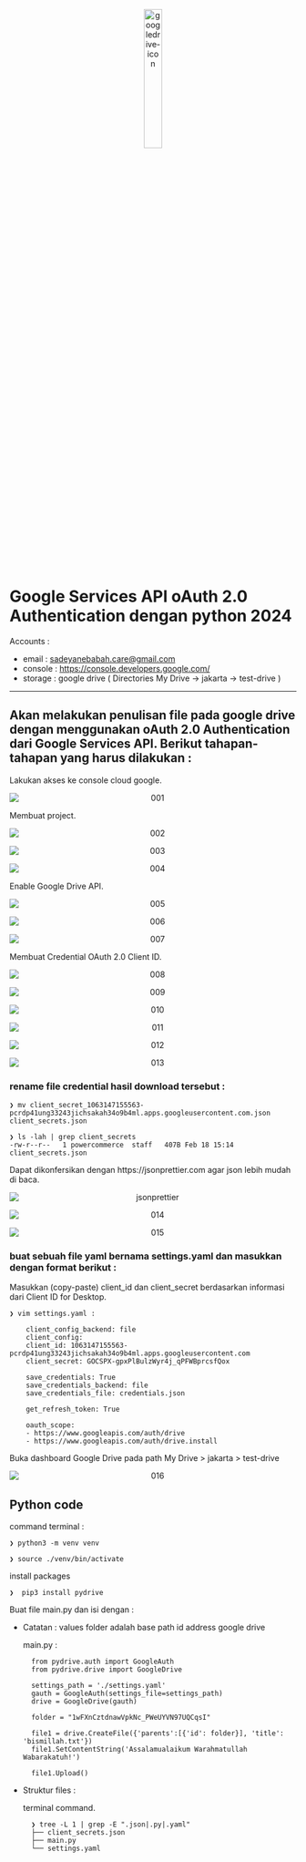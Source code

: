 <p align="center">
    <img src="./gambar-petunjuk/vecteezy_google-drive-icon-logo.png" alt="googledrive-icon" style="display: block; margin: 0 auto; width: 25%;">
</p>

# Google Services API oAuth 2.0 Authentication dengan python 2024

Accounts :
- email 	: sadeyanebabah.care@gmail.com
- console 	: https://console.developers.google.com/
- storage	: google drive ( Directories My Drive -> jakarta -> test-drive )
---

Akan melakukan penulisan file pada google drive dengan menggunakan oAuth 2.0 Authentication dari Google Services API.
Berikut tahapan-tahapan yang harus dilakukan :
---
<p align="left">Lakukan akses ke console cloud google.</p>
<p align="center">
    <img src="./gambar-petunjuk/ss_001.png" alt="001" style="display: block; margin: 0 auto;">
</p>

<p align="left">Membuat project.</p>
<p align="center">
    <img src="./gambar-petunjuk/ss_002.png" alt="002" style="display: block; margin: 0 auto;">
</p>
<p align="center">
    <img src="./gambar-petunjuk/ss_003.png" alt="003" style="display: block; margin: 0 auto;">
</p>
<p align="center">
    <img src="./gambar-petunjuk/ss_004.png" alt="004" style="display: block; margin: 0 auto;">
</p>

<p align="left">Enable Google Drive API.</p>
<p align="center">
    <img src="./gambar-petunjuk/ss_005.png" alt="005" style="display: block; margin: 0 auto;">
</p>
<p align="center">
    <img src="./gambar-petunjuk/ss_006.png" alt="006" style="display: block; margin: 0 auto;">
</p>
<p align="center">
    <img src="./gambar-petunjuk/ss_007.png" alt="007" style="display: block; margin: 0 auto;">
</p>

<p align="left">Membuat Credential OAuth 2.0 Client ID.</p>
<p align="center">
    <img src="./gambar-petunjuk/ss_008.png" alt="008" style="display: block; margin: 0 auto;">
</p>
<p align="center">
    <img src="./gambar-petunjuk/ss_009.png" alt="009" style="display: block; margin: 0 auto;">
</p>
<p align="center">
    <img src="./gambar-petunjuk/ss_010.png" alt="010" style="display: block; margin: 0 auto;">
</p>
<p align="center">
    <img src="./gambar-petunjuk/ss_011.png" alt="011" style="display: block; margin: 0 auto;">
</p>
<p align="center">
    <img src="./gambar-petunjuk/ss_012.png" alt="012" style="display: block; margin: 0 auto;">
</p>
<p align="center">
    <img src="./gambar-petunjuk/ss_013.png" alt="013" style="display: block; margin: 0 auto;">
</p>

### rename file credential hasil download tersebut :
    ❯ mv client_secret_1063147155563-pcrdp41ung33243jichsakah34o9b4ml.apps.googleusercontent.com.json client_secrets.json

    ❯ ls -lah | grep client_secrets
    -rw-r--r--   1 powercommerce  staff   407B Feb 18 15:14 client_secrets.json
<p align="left">Dapat dikonfersikan dengan https://jsonprettier.com agar json lebih mudah di baca.</p>
<p align="center">
    <img src="./gambar-petunjuk/jsonprettier.png" alt="jsonprettier" style="display: block; margin: 0 auto;">
</p>

<p align="center">
    <img src="./gambar-petunjuk/ss_014.png" alt="014" style="display: block; margin: 0 auto;">
</p>

<p align="center">
    <img src="./gambar-petunjuk/ss_015.png" alt="015" style="display: block; margin: 0 auto;">
</p>

### buat sebuah file yaml bernama settings.yaml dan masukkan dengan format berikut :
Masukkan (copy-paste) client_id dan client_secret berdasarkan informasi dari Client ID for Desktop.

    ❯ vim settings.yaml :

        client_config_backend: file
        client_config:
        client_id: 1063147155563-pcrdp41ung33243jichsakah34o9b4ml.apps.googleusercontent.com
        client_secret: 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

        save_credentials: True
        save_credentials_backend: file
        save_credentials_file: credentials.json

        get_refresh_token: True

        oauth_scope:
        - https://www.googleapis.com/auth/drive
        - https://www.googleapis.com/auth/drive.install

<p align="left">Buka dashboard Google Drive pada path My Drive > jakarta > test-drive</p>
<p align="center">
    <img src="./gambar-petunjuk/ss_016.png" alt="016" style="display: block; margin: 0 auto;">
</p>


## Python code

command terminal : 

    ❯ python3 -m venv venv

    ❯ source ./venv/bin/activate

install packages 

    ❯  pip3 install pydrive
    
Buat file main.py dan isi dengan :
- Catatan : values folder adalah base path id address google drive

    main.py :

        from pydrive.auth import GoogleAuth
        from pydrive.drive import GoogleDrive

        settings_path = './settings.yaml' 
        gauth = GoogleAuth(settings_file=settings_path)
        drive = GoogleDrive(gauth)

        folder = "1wFXnCztdnawVpkNc_PWeUYVN97UQCqsI"

        file1 = drive.CreateFile({'parents':[{'id': folder}], 'title': 'bismillah.txt'})
        file1.SetContentString('Assalamualaikum Warahmatullah Wabarakatuh!')

        file1.Upload()

- Struktur files :

    terminal command.

        ❯ tree -L 1 | grep -E ".json|.py|.yaml"
        ├── client_secrets.json
        ├── main.py
        └── settings.yaml
